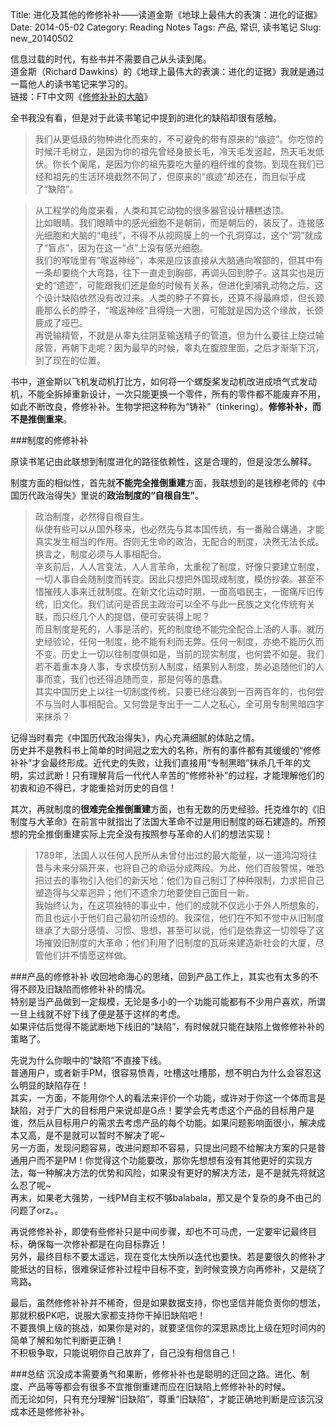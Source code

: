 Title: 进化及其他的修修补补——读道金斯《地球上最伟大的表演：进化的证据》
Date: 2014-05-02
Category: Reading Notes
Tags: 产品, 常识, 读书笔记
Slug: new_20140502

信息过载的时代，有些书并不需要自己从头读到尾。  
道金斯（Richard Dawkins）的《地球上最伟大的表演：进化的证据》我就是通过一篇他人的读书笔记来学习的。  
链接：FT中文网《[修修补补的大脑](http://m.ftchinese.com/story/001055742?ccode=2G138001&from=timeline&isappinstalled=0#head)》  

全书我没有看，但是对于此读书笔记中提到的进化的缺陷却很有感触。  

>我们从更低级的物种进化而来的，不可避免的带有原来的“痕迹”。你吃惊的时候汗毛树立，是因为你的祖先曾经身披长毛，冷天毛发竖起，热天毛发低伏。你长个阑尾，是因为你的祖先要吃大量的粗纤维的食物。到现在我们已经和祖先的生活环境截然不同了，但原来的“痕迹”却还在，而且似乎成了“缺陷”。  

>从工程学的角度来看，人类和其它动物的很多器官设计糟糕透顶。  
>比如眼睛。我们眼睛中的感光细胞不是朝前，而是朝后的，装反了。连接感光细胞和大脑的“电线”，不得不从视网膜上的一个孔洞穿过，这个“洞”就成了“盲点”，因为在这一“点”上没有感光细胞。  
>我们的喉咙里有“喉返神经”，本来是应该直接从大脑通向喉部的，但其中有一条却要绕个大弯路，往下一直走到胸部，再调头回到脖子。这其实也是历史的“遗迹”，可能跟我们还是鱼的时候有关系，但进化到哺乳动物之后，这个设计缺陷依然没有改过来。人类的脖子不算长，还算不得最麻烦，但长颈鹿那么长的脖子，“喉返神经”且得绕一大圈，可能就是因为这个缘故，长颈鹿成了哑巴。  
>再说输精管，不就是从睾丸往阴茎输送精子的管道，但为什么要往上绕过输尿管，再朝下走呢？因为最早的时候，睾丸在腹腔里面，之后才渐渐下沉，到了现在的位置。  

书中，道金斯以飞机发动机打比方，如何将一个螺旋桨发动机改进成喷气式发动机，不能全拆掉重新设计，一次只能更换一个零件，所有的零件都不能废弃不用，如此不断改良，修修补补。生物学把这种称为“铸补”（tinkering）。**修修补补，而不是推倒重来**。  

###制度的修修补补

原读书笔记由此联想到制度进化的路径依赖性，这是合理的，但是没怎么解释。  

制度方面的相似性，首先就**不能完全推倒重建**方面，我联想到的是钱穆老师的《中国历代政治得失》里说的**政治制度的“自根自生”**。

>政治制度，必然得自根自生。  
>纵使有些可以从国外移来，也必然先与其本国传统，有一番融合媾通，才能真实发生相当的作用。否则无生命的政治，无配合的制度，决然无法长成。换言之，制度必须与人事相配合。  
>辛亥前后，人人言变法，人人言革命，太重视了制度，好像只要建立制度，一切人事自会随制度而转变。因此只想把外国现成制度，模仿抄袭。甚至不惜摧残人事来迁就制度。在新文化运动时期，一面高唱民主，一面痛斥旧传统，旧文化。我们试问是否民主政治可以全不与此一民族之文化传统有关联，而只经几个人的提倡，便可安装得上呢？  
>而且制度是死的，人事是活的，死的制度绝不能完全配合上活的人事。就历史经验论，任何一制度，绝不能有利而无弊。任何一制度，亦绝不能历久而不变。历史上一切以往制度俱如是，当前的现实制度，也何尝不如是。我们若不着重本身人事，专求模仿别人制度，结果别人制度，势必追随他们的人事而变，我们也还得追随而变，那是何等的愚蠢。  
>其实中国历史上以往一切制度传统，只要已经沿袭到一百两百年的，也何尝不与当时人事相配合。又何尝是专出于一二人之私心，全可用专制黑暗四字来抹杀？

记得当时看完《中国历代政治得失》，内心充满细腻的体贴之情。  
历史并不是教科书上简单的时间冠之宏大的名称，所有的事件都有其缓缓的“修修补补”才会最终形成。近代史的失败，让我们直接用“专制黑暗”抹杀几千年的文明，实过武断！只有理解背后一代代人辛苦的“修修补补”的过程，才能理解他们的初衷和迫不得已，才能重拾对历史的自信！  

其次，再就制度的**很难完全推倒重建**方面，也有无数的历史经验。托克维尔的《旧制度与大革命》在前言中就指出了法国大革命不过是用旧制度的砾石建造的。所预想的完全推倒重建实际上完全没有按照参与革命的人们的想法实现！

>1789年，法国人以任何人民所从未曾付出过的最大能量，以一道鸿沟将往昔与未来分隔开来，也将自己的命运分成两段。为此，他们百般警惕，唯恐把过去的事物引入他们的新天地：他们为自己制订了种种限制，力求把自己塑造得与父辈迥异；他们不遗余力地要使自己面目一新。  
>我始终认为，在这项独特的事业中，他们的成就不仅远小于外人所想象的，而且也远小于他们自己最初所设想的。我深信，他们在不知不觉中从旧制度继承了大部分感情、习惯、思想，甚至可以说，他们是依靠这一切领导了这场摧毁旧制度的大革命；他们利用了旧制度的瓦砾来建造新社会的大厦，尽管他们并不情愿这样做。  

###产品的修修补补
收回地命海心的思绪，回到产品工作上，其实也有太多的不得不顾及旧缺陷而修修补补的情况。  
特别是当产品做到一定规模，无论是多小的一个功能可能都有不少用户喜欢，所谓一旦上线就不好下线了便是基于这样的考虑。  
如果评估后觉得不能武断地下线旧的“缺陷”，有时候就只能在缺陷上做修修补补的策略了。  

先说为什么你眼中的“缺陷”不直接下线。  
普通用户，或者新手PM，很容易愤青，吐槽这吐槽那，想不明白为什么会容忍这么明显的缺陷存在！  
其实，一方面，不能用你个人的看法来评价一个功能，或许对于你这一个体而言是缺陷，对于广大的目标用户来说却是G点！要学会先考虑这个产品的目标用户是谁，然后从目标用户的需求去考虑产品的每个功能。如果问题影响面很小，解决成本又高，是不是就可以暂时不解决了呢~  
另一方面，发现问题容易，改进问题却不容易，只提出问题不给解决方案的只是普通用户而不是PM！你觉得这个功能要改，那你先想想有没有其他更好的实现方法，每一种解决方法的优势和风险，如果没有更好的解决方法，是不是就先将就这么忍了呢~  
再末，如果老大强势，一线PM自主权不够balabala，那又是个复杂的身不由己的问题了orz。。

再说修修补补，即使有些修补只是中间步骤，却也不可马虎，一定要牢记最终目标，确保每一次修补都是在向目标靠近！  
另外，最终目标不要太遥远，现在变化太快所以迭代也要快。若是要很久的修补才能抵达的目标，很难保证修补过程中目标不变，到时候变换方向再修补，又是绕了弯路。  

最后，虽然修修补补并不稀奇，但是如果数据支持，你也坚信并能负责你的想法，那就积极PK吧，说服大家都支持你干掉旧缺陷吧！  
不要畏惧上级的挑战，如果你是对的，就要坚信你的深思熟虑比上级在短时间内的简单了解和匆忙判断更正确！  
不积极争取，只能说明你自己放弃了，自己没有相信自己！

###总结
沉没成本需要勇气和果断，修修补补也是聪明的迂回之路。进化、制度、产品等等都会有很多不宜推倒重建而应在旧缺陷上修修补补的时候。  
而无论如何，只有充分理解“旧缺陷”，尊重“旧缺陷”，才能正确地判断是应该沉没成本还是修修补补。